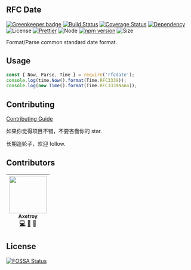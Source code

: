 ## RFC Date

[![Greenkeeper badge](https://badges.greenkeeper.io/axetroy/RFCDate.svg)](https://greenkeeper.io/)
[![Build Status](https://travis-ci.org/axetroy/RFCDate.svg?branch=master)](https://travis-ci.org/axetroy/RFCDate)
[![Coverage Status](https://coveralls.io/repos/github/axetroy/RFCDate/badge.svg?branch=master)](https://coveralls.io/github/axetroy/RFCDate?branch=master)
[![Dependency](https://david-dm.org/axetroy/rfcdate.svg)](https://david-dm.org/axetroy/rfcdate)
![License](https://img.shields.io/badge/license-Apache-green.svg)
[![Prettier](https://img.shields.io/badge/Code%20Style-Prettier-green.svg)](https://github.com/prettier/prettier)
![Node](https://img.shields.io/badge/node-%3E=6.0-blue.svg?style=flat-square)
[![npm version](https://badge.fury.io/js/rfcdate.svg)](https://badge.fury.io/js/rfcdate)
![Size](https://github-size-badge.herokuapp.com/axetroy/RFCDate.svg)

Format/Parse common standard date format.

## Usage

```javascript
const { Now, Parse, Time } = require('rfcdate');
console.log(time.Now().format(Time.RFC3339));
console.log(new Time().format(Time.RFC3339Nano));
```

## Contributing

[Contributing Guide](https://github.com/axetroy/RFCDate/blob/master/CONTRIBUTING.md)

如果你觉得项目不错，不要吝啬你的 star.

长期造轮子，欢迎 follow.

## Contributors

<!-- ALL-CONTRIBUTORS-LIST:START - Do not remove or modify this section -->

| [<img src="https://avatars1.githubusercontent.com/u/9758711?v=3" width="100px;"/><br /><sub>Axetroy</sub>](http://axetroy.github.io)<br />[💻](https://github.com/axetroy/RFCDate/commits?author=axetroy) [🐛](https://github.com/axetroy/RFCDate/issues?q=author%3Aaxetroy) 🎨 |
| :-----------------------------------------------------------------------------------------------------------------------------------------------------------------------------------------------------------------------------------------------------------------------------: |


<!-- ALL-CONTRIBUTORS-LIST:END -->

## License

[![FOSSA Status](https://app.fossa.io/api/projects/git%2Bgithub.com%2Faxetroy%2FRFCDate.svg?type=large)](https://app.fossa.io/projects/git%2Bgithub.com%2Faxetroy%2FRFCDate?ref=badge_large)
